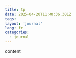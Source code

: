 ```yaml
---
title: tp
date: 2025-04-20T11:40:36.301Z
tags:
layout: 'journal'
lang: fr
categories: 
  - journal
---
```

content 